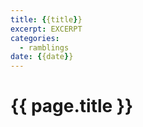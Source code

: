 ```yaml
---
title: {{title}}
excerpt: EXCERPT
categories:
  - ramblings
date: {{date}}
---
```

# {{ page.title }}